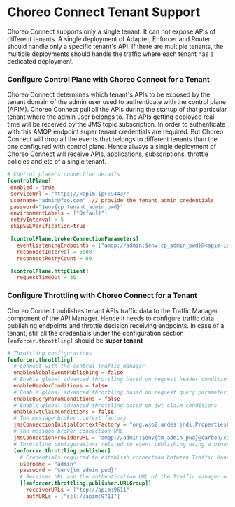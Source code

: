 # Choreo Connect Tenant Support

Choreo Connect supports only a single tenant. It can not expose APIs of different tenants. A single deployment of
Adapter, Enforcer and Router should handle only a specific tenant's API. If there are multiple tenants, the multiple deployments 
should handle the traffic where each tenant has a dedicated deployment.

### Configure Control Plane with Choreo Connect for a Tenant
Choreo Connect determines which tenant's APIs to be exposed by the tenant domain of the admin user used to authenticate with the
control plane (APIM). Choreo Connect pull all the APIs during the startup of that particular tenant where the admin user belongs to.
The APIs getting deployed real time will be received by the JMS topic subscription. In order to authenticate with this AMQP endpoint 
super tenant credentials are required. But Choreo Connect will drop all the events that belongs to different tenants than the one configured 
with control plane. Hence always a single deployment of Choreo Connect will receive APIs, applications, subscriptions, throttle policies and etc of a single
tenant.

 ``` toml
 # Control plane's connection details
 [controlPlane]
  enabled = true
  serviceUrl = "https://<apim-ip>:9443/"
  username="admin@foo.com"  // provide the tenant admin credentials
  password="$env{cp_tenant_admin_pwd}"
  environmentLabels = ["Default"]
  retryInterval = 5
  skipSSLVerification=true

  [controlPlane.brokerConnectionParameters]
    eventListeningEndpoints = ["amqp://admin:$env{cp_admin_pwd}@<apim-ip>:5672?retries='10'&connectdelay='30'"] // provide super tenant 
    reconnectInterval = 5000
    reconnectRetryCount = 60

  [controlPlane.httpClient] 
    requestTimeOut = 30
 ``` 

### Configure Throttling with Choreo Connect for a Tenant
Choreo Connect publishes tenant APIs traffic data to the Traffic Manager 
component of the API Manager. Hence it needs to configure traffic data publishing endpoints and throttle decision receiving endpoints.
In case of a tenant, still all the credentials under the configuration section `[enforcer.throttling]`
should be **super tenant**

```toml
# Throttling configurations
[enforcer.throttling]
  # Connect with the central traffic manager
  enableGlobalEventPublishing = false
  # Enable global advanced throttling based on request header conditions
  enableHeaderConditions = false
  # Enable global advanced throttling based on request query parameter conditions
  enableQueryParamConditions = false
  # Enable global advanced throttling based on jwt claim conditions
  enableJwtClaimConditions = false
  # The message broker context factory
  jmsConnectionInitialContextFactory = "org.wso2.andes.jndi.PropertiesFileInitialContextFactory"
  # The message broker connection URL
  jmsConnectionProviderURL = "amqp://admin:$env{tm_admin_pwd}@carbon/carbon?brokerlist='tcp://apim:5672'"
  # Throttling configurations related to event publishing using a binary connection
  [enforcer.throttling.publisher]
    # Credentials required to establish connection between Traffic Manager
    username = "admin"
    password = "$env{tm_admin_pwd}"
    # Receiver URL and the authentication URL of the Traffic manager node/nodes
    [[enforcer.throttling.publisher.URLGroup]]
      receiverURLs = ["tcp://apim:9611"]
      authURLs = ["ssl://apim:9711"]
```
